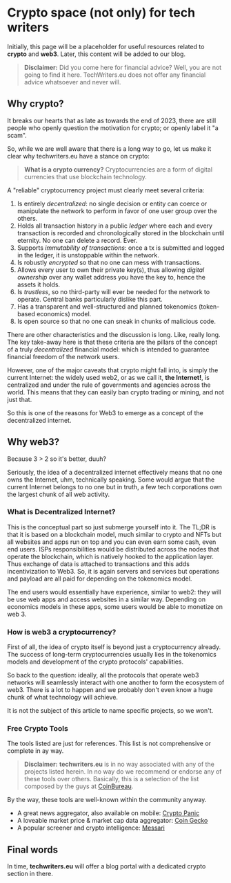 # Crypto space (not only) for tech writers

Initially, this page will be a placeholder for useful resources related to **crypto** and **web3**. Later, this content will be added to our blog. 

> **Disclaimer:** Did you come here for financial advice? Well, you are not going to find it here. TechWriters.eu does not offer any financial advice whatsoever and never will.


## Why crypto?

It breaks our hearts that as late as towards the end of 2023, there are still people who openly question the motivation for crypto; or openly label it "a scam".

So, while we are well aware that there is a long way to go, let us make it clear why techwriters.eu have a stance on crypto:

> **What is a crypto currency?** 
> Cryptocurrencies are a form of digital currencies that use blockchain technology.

A "reliable" cryptocurrency project must clearly meet several criteria: 

1. Is entirely *decentralized*: no single decision or entity can coerce or manipulate the network to perform in favor of one user group over the others.
2. Holds all transaction history in a public *ledger* where each and every transaction is recorded and chronologically stored in the blockchain until eternity. No one can delete a record. Ever.
3. Supports *immutability of transactions*: once a tx is submitted and logged in the ledger, it is unstoppable within the network.
4. Is robustly *encrypted* so that no one can mess with transactions.
5. Allows every user to own their private key(s), thus allowing *digital ownership* over any wallet address you have the key to, hence the assets it holds.
6. Is *trustless*, so no third-party will ever be needed for the network to operate. Central banks particularly dislike this part.
7. Has a transparent and well-structured and planned tokenomics (token-based economics) model.
8. Is open source so that no one can sneak in chunks of malicious code.

There are other characteristics and the discussion is long. Like, really long. The key take-away here is that these criteria are the pillars of the concept of a truly *decentralized* financial model: which is intended to guarantee financial freedom of the network users.

However, one of the major caveats that crypto might fall into, is simply the current Internet: the widely used web2, or as we call it, **the Internet!**, is centralized and under the rule of governments and agencies across the world. This means that they can easily ban crypto trading or mining, and not just that.

So this is one of the reasons for Web3 to emerge as a concept of the decentralized internet. 

## Why web3?

Because 3 > 2 so it's better, duuh? 

Seriously, the idea of a decentralized internet effectively means that no one owns the Internet, uhm, technically speaking. Some would argue that the current Internet belongs to no one but in truth, a few tech corporations own the largest chunk of all web activity.

### What is Decentralized Internet?
This is the conceptual part so just submerge yourself into it.
The TL;DR is that it is based on a blockchain model, much similar to crypto and NFTs but all websites and apps run on top and you can even earn some cash, even end users. ISPs responsibilities would be distributed across the nodes that operate the blockchain, which is natively hooked to the application layer. Thus exchange of data is attached to transactions and this adds incentivization to Web3. So, it is again servers and services but operations and payload are all paid for depending on the tokenomics model. 

The end users would essentially have experience, similar to web2: they will be use web apps and access websites in a similar way. Depending on economics models in these apps, some users would be able to monetize on web 3.

### How is web3 a cryptocurrency?

First of all, the idea of crypto itself is beyond just a cryptocurrency already. The success of long-term cryptocurrencies usually lies in the tokenomics models and development of the crypto protocols' capabilities. 

So back to the question: ideally, all the protocols that operate web3 networks will seamlessly interact with one another to form the ecosystem of web3. There is a lot to happen and we probably don't even know a huge chunk of what technology will achieve. 

It is not the subject of this article to name specific projects, so we won't.

### Free Crypto Tools

The tools listed are just for references. This list is not comprehensive or complete in ay way.

> **Disclaimer:** 
> **techwriters.eu** is in no way associated with any of the projects listed herein. In no way do we recommend or endorse any of these tools over others. Basically, this is a selection of the list composed by the guys at  [CoinBureau](https://www.coinbureau.com/review/crypto-research-tools/).

By the way, these tools are well-known within the community anyway.

* A great news aggregator, also available on mobile: [Crypto Panic](https://cryptopanic.com/)
* A loveable market price & market cap data aggregator: [Coin Gecko](coingecko.com/)
* A popular screener and crypto intelligence: [Messari](https://messari.io/)

## Final words

In time, **techwriters.eu** will offer a blog portal with a dedicated crypto section in there.  
